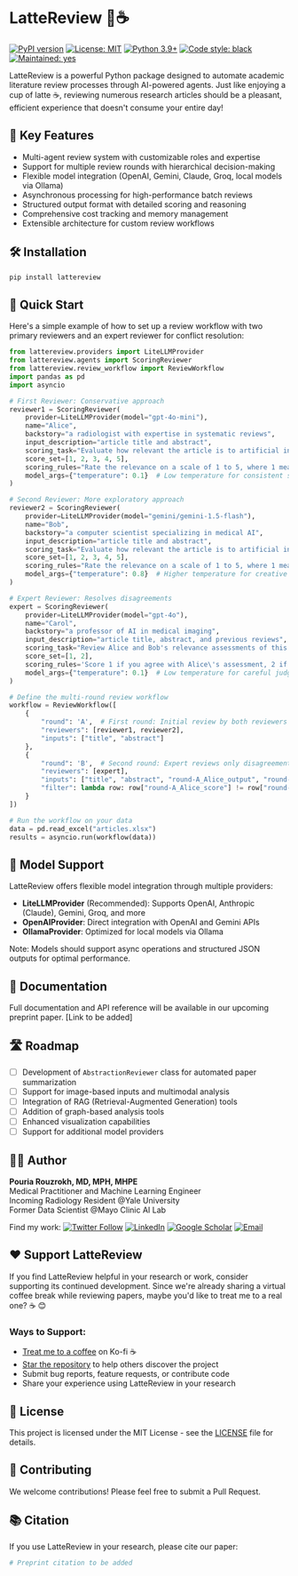 # LatteReview 🤖☕

[![PyPI version](https://badge.fury.io/py/lattereview.svg)](https://badge.fury.io/py/lattereview)
[![License: MIT](https://img.shields.io/badge/License-MIT-yellow.svg)](https://opensource.org/licenses/MIT)
[![Python 3.9+](https://img.shields.io/badge/python-3.9+-blue.svg)](https://www.python.org/downloads/)
[![Code style: black](https://img.shields.io/badge/code%20style-black-000000.svg)](https://github.com/psf/black)
[![Maintained: yes](https://img.shields.io/badge/Maintained%3F-yes-green.svg)](https://github.com/prouzrokh/lattereview)

LatteReview is a powerful Python package designed to automate academic literature review processes through AI-powered agents. Just like enjoying a cup of latte ☕, reviewing numerous research articles should be a pleasant, efficient experience that doesn't consume your entire day!

## 🎯 Key Features

- Multi-agent review system with customizable roles and expertise
- Support for multiple review rounds with hierarchical decision-making
- Flexible model integration (OpenAI, Gemini, Claude, Groq, local models via Ollama)
- Asynchronous processing for high-performance batch reviews
- Structured output format with detailed scoring and reasoning
- Comprehensive cost tracking and memory management
- Extensible architecture for custom review workflows

## 🛠️ Installation

```bash
pip install lattereview
```

## 🚀 Quick Start

Here's a simple example of how to set up a review workflow with two primary reviewers and an expert reviewer for conflict resolution:

```python
from lattereview.providers import LiteLLMProvider
from lattereview.agents import ScoringReviewer
from lattereview.review_workflow import ReviewWorkflow
import pandas as pd
import asyncio

# First Reviewer: Conservative approach
reviewer1 = ScoringReviewer(
    provider=LiteLLMProvider(model="gpt-4o-mini"),
    name="Alice",
    backstory="a radiologist with expertise in systematic reviews",
    input_description="article title and abstract",
    scoring_task="Evaluate how relevant the article is to artificial intelligence applications in radiology",
    score_set=[1, 2, 3, 4, 5],
    scoring_rules="Rate the relevance on a scale of 1 to 5, where 1 means the article is not at all relevant to AI in radiology, and 5 means it directly focuses on AI applications in radiology.",
    model_args={"temperature": 0.1}  # Low temperature for consistent scoring
)

# Second Reviewer: More exploratory approach
reviewer2 = ScoringReviewer(
    provider=LiteLLMProvider(model="gemini/gemini-1.5-flash"),
    name="Bob",
    backstory="a computer scientist specializing in medical AI",
    input_description="article title and abstract",
    scoring_task="Evaluate how relevant the article is to artificial intelligence applications in radiology",
    score_set=[1, 2, 3, 4, 5],
    scoring_rules="Rate the relevance on a scale of 1 to 5, where 1 means the article is not at all relevant to AI in radiology, and 5 means it directly focuses on AI applications in radiology.",
    model_args={"temperature": 0.8}  # Higher temperature for creative interpretation
)

# Expert Reviewer: Resolves disagreements
expert = ScoringReviewer(
    provider=LiteLLMProvider(model="gpt-4o"),
    name="Carol",
    backstory="a professor of AI in medical imaging",
    input_description="article title, abstract, and previous reviews",
    scoring_task="Review Alice and Bob's relevance assessments of this article to AI in radiology",
    score_set=[1, 2],
    scoring_rules='Score 1 if you agree with Alice\'s assessment, 2 if you agree with Bob\'s assessment',
    model_args={"temperature": 0.1}  # Low temperature for careful judgment
)

# Define the multi-round review workflow
workflow = ReviewWorkflow([
    {
        "round": 'A',  # First round: Initial review by both reviewers
        "reviewers": [reviewer1, reviewer2],
        "inputs": ["title", "abstract"]
    },
    {
        "round": 'B',  # Second round: Expert reviews only disagreements
        "reviewers": [expert],
        "inputs": ["title", "abstract", "round-A_Alice_output", "round-A_Bob_output"],
        "filter": lambda row: row["round-A_Alice_score"] != row["round-A_Bob_score"]
    }
])

# Run the workflow on your data
data = pd.read_excel("articles.xlsx")
results = asyncio.run(workflow(data))
```

## 🔌 Model Support

LatteReview offers flexible model integration through multiple providers:

- **LiteLLMProvider** (Recommended): Supports OpenAI, Anthropic (Claude), Gemini, Groq, and more
- **OpenAIProvider**: Direct integration with OpenAI and Gemini APIs
- **OllamaProvider**: Optimized for local models via Ollama

Note: Models should support async operations and structured JSON outputs for optimal performance.

## 📖 Documentation

Full documentation and API reference will be available in our upcoming preprint paper. [Link to be added]

## 🛣️ Roadmap

- [ ] Development of `AbstractionReviewer` class for automated paper summarization
- [ ] Support for image-based inputs and multimodal analysis
- [ ] Integration of RAG (Retrieval-Augmented Generation) tools
- [ ] Addition of graph-based analysis tools
- [ ] Enhanced visualization capabilities
- [ ] Support for additional model providers

## 👨‍💻 Author

**Pouria Rouzrokh, MD, MPH, MHPE**  
Medical Practitioner and Machine Learning Engineer  
Incoming Radiology Resident @Yale University  
Former Data Scientist @Mayo Clinic AI Lab

Find my work:
[![Twitter Follow](https://img.shields.io/twitter/follow/prouzrokh?style=social)](https://twitter.com/prouzrokh)
[![LinkedIn](https://img.shields.io/badge/LinkedIn-Connect-blue)](https://linkedin.com/in/pouria-rouzrokh)
[![Google Scholar](https://img.shields.io/badge/Google%20Scholar-Profile-green)](https://scholar.google.com/citations?user=Ksv9I0sAAAAJ&hl=en)
[![Email](https://img.shields.io/badge/Email-Contact-red)](mailto:po.rouzrokh@gmail.com)

## ❤️ Support LatteReview

If you find LatteReview helpful in your research or work, consider supporting its continued development. Since we're already sharing a virtual coffee break while reviewing papers, maybe you'd like to treat me to a real one? ☕ 😊

### Ways to Support:

- [Treat me to a coffee](http://ko-fi.com/pouriarouzrokh) on Ko-fi ☕
- [Star the repository](your-github-repo) to help others discover the project
- Submit bug reports, feature requests, or contribute code
- Share your experience using LatteReview in your research

## 📜 License

This project is licensed under the MIT License - see the [LICENSE](LICENSE) file for details.

## 🤝 Contributing

We welcome contributions! Please feel free to submit a Pull Request.

## 📚 Citation

If you use LatteReview in your research, please cite our paper:

```bibtex
# Preprint citation to be added
```
